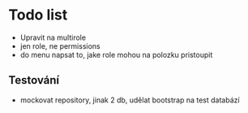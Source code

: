 # Todo list
- Upravit na multirole
- jen role, ne permissions
- do menu napsat to, jake role mohou na polozku pristoupit

## Testování
- mockovat repository, jinak 2 db, udělat bootstrap na test databází